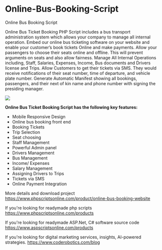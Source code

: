 # Online-Bus-Booking-Script
Online Bus Booking Script

Online Bus Ticket Booking PHP Script includes a bus transport administration system which allows your company to manage all internal operation. Embed our online bus ticketing software on your website and enable your customer’s book tickets Online and make payments. Allow your passengers to choose their seats online and offline. This will prevent arguments on seats and also allow fairness. Manage All Internal Operations including, Staff, Salaries, Expenses, Income, Bus documents and Drivers license and Trips. Allow Customers to get their tickets via SMS. They would receive notifications of their seat number, time of departure, and vehicle plate number. Generate Automatic Manifest showing all bookings, passengers, and their next of kin name and phone number with signing the presiding manager.

<img src="https://www.phpscriptsonline.com/frontend/assets/templates/1737478191_5681c984adac1fb73a5a.webp">

<b>Online Bus Ticket Booking Script has the following key features:</b>

<ul>
<li>Mobile Responsive Design</li>
<li>Online bus booking front end</li>
<li>Booking Tickets</li>
<li>Trip Selection</li>
<li>Seat choosing</li>
<li>Staff Management</li>
<li>Powerful Admin panel</li>
<li>Drivers Management</li>
<li>Bus Management</li>
<li>Income/ Expenses</li>
<li>Salary Management</li>
<li>Assigning Drivers to Trips</li>
<li>Tickets via SMS</li>
<li>Online Payment Integration</li>
</ul>

More details and download project
https://www.phpscriptsonline.com/product/online-bus-booking-website

If you're looking for readymade php scripts
https://www.phpscriptsonline.com/products

If you're looking for readymade ASP.Net, C# software source code
https://www.aspscriptsonline.com/products

If you're looking for digital marketing services, insights, AI-powered strategies.
https://www.coderobotics.com/blog
